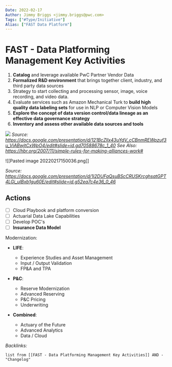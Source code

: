 ```yaml
---
Date: 2022-02-17
Author: Jimmy Briggs <jimmy.briggs@pwc.com>
Tags: ["#Type/Initiative"]
Alias: ["FAST Data Platform"]
---
```


# FAST - Data Platforming Management Key Activities

1. **Catalog** and leverage available PwC Partner Vendor Data
2. **Formalized R&D environment** that brings together client, industry, and third party data sources
3. Strategy to start collecting and processing sensor, image, voice recording, and video data.
4. Evaluate services such as Amazon Mechanical Turk to **build high quality data labeling sets** for use in NLP or Computer Vision Models
5. **Explore the concept of data version control/data lineage as an effective data governance strategy**
6. **Inventory and assess other available data sources and tools**

![](https://i.imgur.com/hKbA5UH.png)
*Source: https://docs.google.com/presentation/d/121BcZllx43uYdV_cCBnmREWpzuf3u_ViABwjtCxWpO4/edit#slide=id.gd70588678c_1_40*
*See Also: https://hbr.org/2007/11/simple-rules-for-making-alliances-work#*

<!--Upload failed, remote server returned an error: The access token provided is invalid.-->
![[Pasted image 20220217150036.png]]

*Source: https://docs.google.com/presentation/d/1i2DUFaQsuBScCRUSKrcghsatGPT4LGi_ulBxb1gu60E/edit#slide=id.g52ea7c4e36_0_46*

## Actions

- [ ] Cloud Playbook and platform conversion
- [ ] Actuarial Data Lake Capabilities
- [ ] Develop POC's
- [ ] **Insurance Data Model**

Modernization:

- **LIFE**:
    - Experience Studies and Asset Management
    - Input / Output Validation
    - FP&A and TPA

- **P&C**:
    - Reserve Modernization
    - Advanced Reserving
    - P&C Pricing
    - Underwriting

- **Combined**:
    - Actuary of the Future
    - Advanced Analytics
    - Data / Cloud 


*Backlinks:*

```dataview
list from [[FAST - Data Platforming Management Key Activities]] AND -"Changelog"
```